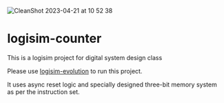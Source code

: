 ![CleanShot 2023-04-21 at 10 52 38](https://user-images.githubusercontent.com/31207828/233592202-f4c307db-3951-4fa4-9b38-c565499cd00b.gif)

# logisim-counter
This is a logisim project for digital system design class

Please use [logisim-evolution](https://github.com/logisim-evolution/logisim-evolution) to run this project.

It uses async reset logic and specially designed three-bit memory system as per the instruction set.
